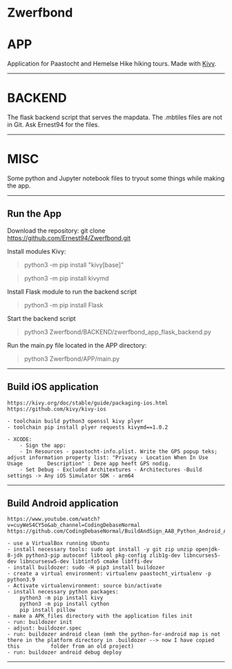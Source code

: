# Zwerfbond

# APP

Application for Paastocht and Hemelse Hike hiking tours. Made with [Kivy](https://kivy.org/).

---

# BACKEND

The flask backend script that serves the mapdata. The .mbtiles files are not in Git. Ask Ernest94 for the files.

---

# MISC
Some  python and Jupyter notebook files to tryout some things while making the app.

---

## Run the App

Download the repository: git clone https://github.com/Ernest94/Zwerfbond.git

Install modules Kivy:
> python3 -m pip install "kivy[base]"

> python3 -m pip install kivymd

Install Flask module to run the backend script
> python3 -m pip install Flask

Start the backend script
> python3 Zwerfbond/BACKEND/zwerfbond_app_flask_backend.py

Run the main.py file located in the APP directory:
> python3 Zwerfbond/APP/main.py

---

## Build iOS application

    https://kivy.org/doc/stable/guide/packaging-ios.html
    https://github.com/kivy/kivy-ios

    - toolchain build python3 openssl kivy plyer
    - toolchain pip install plyer requests kivymd==1.0.2

    - XCODE:
        - Sign the app:
        - In Resources - paastocht-info.plist. Write the GPS popup teks; adjust information property list: "Privacy - Location When In Use Usage        Description" : Deze app heeft GPS nodig.
        - Set Debug - Excluded Architextures - Architectures -Build settings -> Any iOS Simulator SDK - arm64

---

## Build Android application

    https://www.youtube.com/watch?v=cuyWeS4CY5o&ab_channel=CodingDebaseNormal       
    https://github.com/CodingDebaseNormal/BuildAndSign_AAB_Python_Android_App_For_GooglePlay/blob/main/Build_Sign_AAB_PythonAndroidApp_for_GooglePlay.ipynb

    - use a VirtualBox running Ubuntu
    - install necessary tools: sudo apt install -y git zip unzip openjdk-8-jdk python3-pip autoconf libtool pkg-config zlib1g-dev libncurses5-dev libncursesw5-dev libtinfo5 cmake libffi-dev
    - install buildozer: sudo -H pip3 install buildozer
    - create a virtual environment: virtualenv paastocht_virtualenv -p python3.9
    - Activate virtualenvironment: source bin/activate
    - install necessary python packages:
        python3 -m pip install kivy
        python3 -m pip install cython
        pip install pillow
    - make a APK_files directory with the application files init
    - run: buildozer init
    - adjust: buildozer.spec
    - run: buildozer android clean (mmh the python-for-android map is not there in the platform directory in .buildozer --> now I have copied this          folder from an old project)
    - run: buildozer android debug deploy

---
